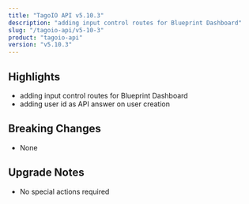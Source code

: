 ```yaml
---
title: "TagoIO API v5.10.3"
description: "adding input control routes for Blueprint Dashboard"
slug: "/tagoio-api/v5-10-3"
product: "tagoio-api"
version: "v5.10.3"
---
```


## Highlights

- adding input control routes for Blueprint Dashboard
- adding user id as API answer on user creation

## Breaking Changes

- None

## Upgrade Notes

- No special actions required

